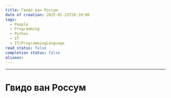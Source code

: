 ```yaml
---
title: Гвидо ван Россум
date of creation: 2025-01-23T20:19:00
tags:
  - People
  - Programming
  - Python
  - IT
  - IT/ProgrammingLanguage
read status: false
completion status: false
aliases:
---
```

---
# Гвидо ван Россум

